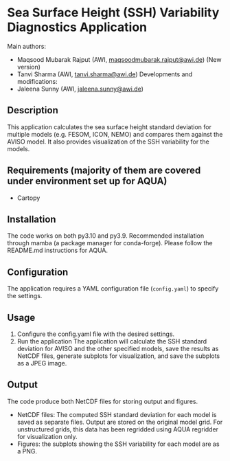 # Sea Surface Height (SSH) Variability Diagnostics Application

Main authors:
- Maqsood Mubarak Rajput (AWI, maqsoodmubarak.rajput@awi.de) (New version)
- Tanvi Sharma (AWI, tanvi.sharma@awi.de)
Developments and modifications:
- Jaleena Sunny (AWI, jaleena.sunny@awi.de)

## Description

This application calculates the sea surface height standard deviation for multiple models (e.g. FESOM, ICON, NEMO) and compares them against the AVISO model. It also provides visualization of the SSH variability for the models.

## Requirements (majority of them are covered under environment set up for AQUA)
- Cartopy

## Installation
The code works on both py3.10 and py3.9.  Recommended installation through mamba (a package manager for conda-forge). Please follow the README.md instructions for AQUA.

## Configuration
The application requires a YAML configuration file (`config.yaml`) to specify the settings.

## Usage
1. Configure the config.yaml file with the desired settings.
2. Run the application
The application will calculate the SSH standard deviation for AVISO and the other specified models, save the results as NetCDF files, generate subplots for visualization, and save the subplots as a JPEG image.

## Output
The code produce both NetCDF files for storing output and figures. 
- NetCDF files: The computed SSH standard deviation for each model is saved as separate files. 
Output are stored on the original model grid. For unstructured grids, this data has been regridded using AQUA regridder for visualization only.
- Figures: the subplots showing the SSH variability for each model are as a PNG.
